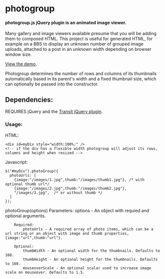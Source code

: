 photogroup
==========

#### photogroup.js jQuery plugin is an animated image viewer.
Many gallery and image viewers available presume that you will be adding them to composed HTML. This project is useful for generated HTML, for example on a BBS to display an unknown number of grouped image uploads, attached to a post in an unknown width depending on browser window size.

[View the demo](http://photogroup.lxalumni.org).

Photogroup determines the number of rows and columns of its thumbnails automatically based in its parent's width and a fixed thumbnail size, which can optionally be passed into the constructor. 
## Dependencies:
REQUIRES jQuery and the [Transit jQuery plugin](https://github.com/rstacruz/jquery.transit).

### Usage:
HTML:

    <div id=myDiv style="width:100%;" />
    <!-- if the div has a flexible width photogroup will adjust its rows, columns and height when resized -->

Javascript:

    $("#myDiv").photoGroup({
      photoUrls: [
        {image:"/images/1.jpg",thumb:"/images/thumb1.jpg"}, /* with optional thumb url*/
        {image:"/images/2.jpg",thumb:"/images/thumb2.jpg"},
        "/images/3.jpg",  /* or without thumb */
      ]
    });

photoGroup(options)
	Parameters:
		options - An object with requied and optional arguments.
		
		Required:
			photoUrls - A required array of photo items, which can be a url string or an object with image and thumb properties, {image:"url",thumb:"url"}.
			
		Optional:
			thumbWidth - An optional width for the thumbnails. Defaults to 160.
			thumbHeight - An optional height for the thumbnails. Defaults to 160.
			mouseoverScale - An optional scalar used to increase image scale on mouseover. Defaults to 1.5.